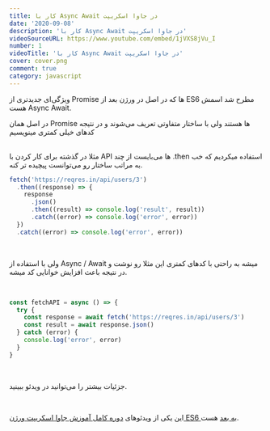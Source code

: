 ```yaml
---
title: کار با Async Await در جاوا اسکریپت
date: '2020-09-08'
description: 'کار با Async Await در جاوا اسکریپت'
videoSourceURL: https://www.youtube.com/embed/1jVXS8jVu_I
number: 1
videoTitle: 'کار با Async Await در جاوا اسکریپت'
cover: cover.png
comment: true
category: javascript
---
```


ویژگی‌ای جدیدتری از Promise ها که در اصل در ورژن بعد از ES6 مطرح شد اسمش هست Async Await.
<br />

در اصل همان Promise ها هستند ولی با ساختار متفاوتی تعریف می‌شوند و در نتیجه کدهای خیلی کمتری مینویسیم

<br />
مثلا در گذشته برای کار کردن با API ها می‌بایست از چند .then استفاده میکردیم که خب به مراتب ساختار رو می‌توانست پیچیده تر کنه.

```javascript
fetch('https://reqres.in/api/users/3')
  .then((response) => {
    response
      .json()
      .then((result) => console.log('result', result))
      .catch((error) => console.log('error', error))
  })
  .catch((error) => console.log('error', error))
```

<br />

ولی با استفاده از Async / Await میشه به راحتی با کدهای کمتری این مثلا رو نوشت و در نتیجه باعث افزایش خوانایی کد میشه.

<br />

```javascript
const fetchAPI = async () => {
  try {
    const response = await fetch('https://reqres.in/api/users/3')
    const result = await response.json()
  } catch (error) {
    console.log('error', error)
  }
}
```

<br />

جزئیات بیشتر را می‌توانید در ویدئو ببینید.

<br />

این یکی از ویدئو‌های
[دوره کامل آموزش جاوا اسکریپت ورژن ES6 به بعد](/es6-es7-etc-babel-webpack-javascript-course)
هست.
